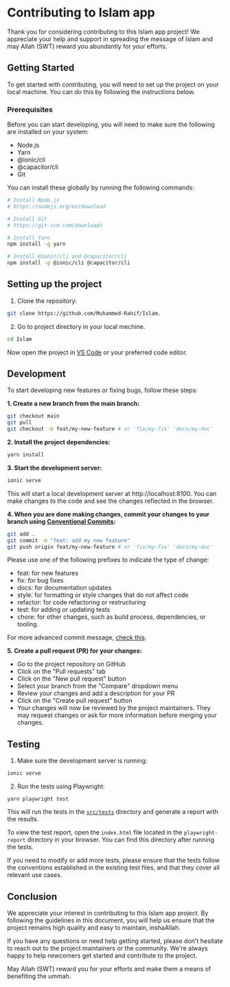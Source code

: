 # Contributing to Islam app

Thank you for considering contributing to this Islam app project! We appreciate your help and support in spreading the message of Islam and may Allah (SWT) reward you abundantly for your efforts.

## Getting Started

To get started with contributing, you will need to set up the project on your local machine. You can do this by following the instructions below.

### Prerequisites

Before you can start developing, you will need to make sure the following are installed on your system:

- Node.js
- Yarn
- @ionic/cli
- @capacitor/cli
- Git

You can install these globally by running the following commands:

```bash
# Install Node.js
# https://nodejs.org/en/download

# Install Git
# https://git-scm.com/downloads

# Install Yarn
npm install -g yarn

# Install @ionic/cli and @capacitor/cli
npm install -g @ionic/cli @capacitor/cli
```

## Setting up the project

1. Clone the repository:

```bash
git clone https://github.com/Muhammed-Rahif/Islam.
```

2. Go to project directory in your local mechine.

```bash
cd Islam
```

Now open the project in [VS Code](https://code.visualstudio.com/) or your preferred code editor.

## Development

To start developing new features or fixing bugs, follow these steps:

**1. Create a new branch from the main branch:**

```bash
git checkout main
git pull
git checkout -b feat/my-new-feature # or 'fix/my-fix' 'docs/my-doc'
```

**2. Install the project dependencies:**

```bash
yarn install
```

**3. Start the development server:**

```bash
ionic serve
```

This will start a local development server at http://localhost:8100. You can make changes to the code and see the changes reflected in the browser.

**4. When you are done making changes, commit your changes to your branch using [Conventional Commits](https://www.conventionalcommits.org/en/v1.0.0/):**

```bash
git add .
git commit -m "feat: add my new feature"
git push origin feat/my-new-feature # or 'fix/my-fix' 'docs/my-doc'
```

Please use one of the following prefixes to indicate the type of change:

- feat: for new features
- fix: for bug fixes
- docs: for documentation updates
- style: for formatting or style changes that do not affect code
- refactor: for code refactoring or restructuring
- test: for adding or updating tests
- chore: for other changes, such as build process, dependencies, or tooling.

For more advanced commit message, [check this](https://gist.github.com/Muhammed-Rahif/cf0d4b78f6ec8ea6ef2e2e6025b7e37f).

**5. Create a pull request (PR) for your changes:**

- Go to the project repository on GitHub
- Click on the "Pull requests" tab
- Click on the "New pull request" button
- Select your branch from the "Compare" dropdown menu
- Review your changes and add a description for your PR
- Click on the "Create pull request" button
- Your changes will now be reviewed by the project maintainers. They may request changes or ask for more information before merging your changes.

## Testing

1. Make sure the development server is running:

```bash
ionic serve
```

2. Run the tests using Playwright:

```
yarn playwright test
```

This will run the tests in the [`src/tests`](src/tests) directory and generate a report with the results.

To view the test report, open the `index.html` file located in the `playwright-report` directory in your browser. You can find this directory after running the tests.

If you need to modify or add more tests, please ensure that the tests follow the conventions established in the existing test files, and that they cover all relevant use cases.

## Conclusion

We appreciate your interest in contributing to this Islam app project. By following the guidelines in this document, you will help us ensure that the project remains high quality and easy to maintain, inshaAllah.

If you have any questions or need help getting started, please don't hesitate to reach out to the project maintainers or the community. We're always happy to help newcomers get started and contribute to the project.

May Allah (SWT) reward you for your efforts and make them a means of benefiting the ummah.
